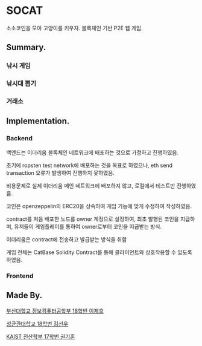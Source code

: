 # SOCAT

소소코인을 모아 고양이를 키우자.
블록체인 기반 P2E 웹 게임.

## Summary.



### 낚시 게임


### 낚시대 뽑기


### 거래소


## Implementation.

### Backend

백엔드는 이더리움 블록체인 네트워크에 배포하는 것으로 가정하고 진행하였음.

초기에 ropsten test network에 배포하는 것을 목표로 하였으나, eth send transaction 오류가 발생하여 진행하지 못하였음.

비용문제로 실제 이더리움 메인 네트워크에 배포하지 않고, 로컬에서 테스트만 진행하였음.

코인은 openzeppelin의 ERC20을 상속하여 게임 기능에 맞게 수정하여 작성하였음.

contract를 처음 배포한 노드를 owner 계정으로 설정하여, 최초 발행된 코인을 지급하며, 유저들이 게임플레이를 통하여 owner로부터 코인을 지급받는 방식.

이더리움은 contract에 전송하고 발급받는 방식을 취함 

게임 전체는 CatBase Solidity Contract를 통해 클라이언트와 상호작용할 수 있도록 하였음.





### Frontend


## Made By.

[부산대학교 정보컴퓨터공학부 18학번 이제호](https://github.com/jhl8109)

[성균관대학교  18학번 김선우](https://github.com/Sunwoo0110)


[KAIST 전산학부 17학번 권기훈](https://www.github.com/kyoonkwon)
